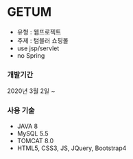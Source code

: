 # GETUM

* 유형 : 웹프로젝트
* 주제 : 텀블러 쇼핑몰
* use jsp/servlet
* no Spring

### 개발기간
2020년 3월 2일 ~

### 사용 기술
* JAVA 8
* MySQL 5.5
* TOMCAT 8.0
* HTML5, CSS3, JS, JQuery, Bootstrap4
